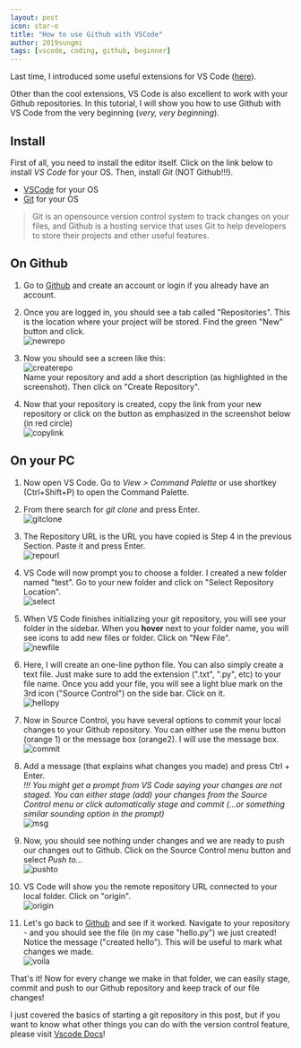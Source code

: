 ```yaml
---
layout: post
icon: star-o
title: "How to use Github with VSCode"
author: 2019sungmi
tags: [vscode, coding, github, beginner]
---
```

Last time, I introduced some useful extensions for VS Code ([here](https://lifs.hallym.ac.kr/blog/2019/12/09/VScode-Cheat-Sheet-for-Beginners.html)).

Other than the cool extensions, VS Code is also excellent to work with your Github repositories. In this tutorial, I will show you how to use Github with VS Code from the very beginning (_very, very beginning_).

## Install

First of all, you need to install the editor itself. Click on the link below to install _VS Code_ for your OS. Then, install _Git_ (NOT Github!!!).

* [VSCode](https://code.visualstudio.com/) for your OS
* [Git](https://git-scm.com/downloads) for your OS

> Git is an opensource version control system to track changes on your files, and Github is a hosting service that uses Git to help developers to store their projects and other useful features.

## On Github

1. Go to [Github](https://github.com/) and create an account or login if you already have an account.

2. Once you are logged in, you should see a tab called "Repositories". This is the location where your project will be stored. Find the green "New" button and click.\
![newrepo](img\blog\githubVScode\newrepo.png)

3. Now you should see a screen like this:\
![createrepo](img\blog\githubVScode\createrepo.png)\
Name your repository and add a short description (as highlighted in the screenshot). Then click on "Create Repository".

4. Now that your repository is created, copy the link from your new repository or click on the button as emphasized in the screenshot below (in red circle)\
![copylink](img\blog\githubVScode\copylink.png)

## On your PC

1. Now open VS Code. Go to _View > Command Palette_ or use shortkey (Ctrl+Shift+P) to open the Command Palette.

2. From there search for _git clone_ and press Enter.\
![gitclone](img\blog\githubVScode\gitclone.png)

1. The Repository URL is the URL you have copied is Step 4 in the previous Section. Paste it and press Enter.\
![repourl](img\blog\githubVScode\repourl.png)

4. VS Code will now prompt you to choose a folder. I created a new folder named "test". Go to your new folder and click on "Select Repository Location".\
![select](img\blog\githubVScode\selectfolder.png)

5. When VS Code finishes initializing your git repository, you will see your folder in the sidebar. When you **hover** next to your folder name, you will see icons to add new files or folder. Click on "New File".\
![newfile](img\blog\githubVScode\newfile.png)

6. Here, I will create an one-line python file. You can also simply create a text file. Just make sure to add the extension (".txt", ".py", etc) to your file name. Once you add your file, you will see a light blue mark on the 3rd icon ("Source Control") on the side bar. Click on it.\
![hellopy](img\blog\githubVScode\hellopy.png)

7. Now in Source Control, you have several options to commit your local changes to your Github repository. You can either use the menu button (orange 1) or the message box (orange2). I will use the message box.\
![commit](img\blog\githubVScode\commit.png)

8. Add a message (that explains what changes you made) and press Ctrl + Enter.\
   _!!! You might get a prompt from VS Code saying your changes are not staged. You can either stage (add) your changes from the Source Control menu or click automatically stage and commit (...or something similar sounding option in the prompt)_\
![msg](img\blog\githubVScode\commitMSG.png)

9. Now, you should see nothing under changes and we are ready to push our changes out to Github. Click on the Source Control menu button and select _Push to..._\
![pushto](img\blog\githubVScode\pushto.png)

10. VS Code will show you the remote repository URL connected to your local folder. Click on "origin".\
![origin](img\blog\githubVScode\origin.png)

11. Let's go back to [Github](https://github.com/) and see if it worked. Navigate to your repository - and you should see the file (in my case "hello.py") we just created! Notice the message ("created hello"). This will be useful to mark what changes we made.\
![voila](img\blog\githubVScode\voila.png)

That's it! Now for every change we make in that folder, we can easily stage, commit and push to our Github repository and keep track of our file changes!

I just covered the basics of starting a git repository in this post, but if you want to know what other things you can do with the version control feature, please visit [Vscode Docs](https://code.visualstudio.com/docs/editor/versioncontrol)!
